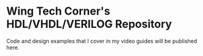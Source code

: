 # Wing Tech Corner's HDL/VHDL/VERILOG Repository

Code and design examples that I cover in my video guides will be published here.
